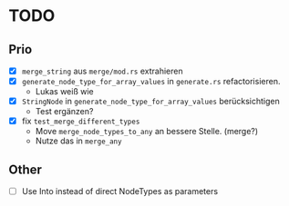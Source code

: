 # TODO

## Prio
- [X] `merge_string` aus `merge/mod.rs` extrahieren
- [X] `generate_node_type_for_array_values` in `generate.rs` refactorisieren.
  - Lukas weiß wie
- [X] `StringNode` in `generate_node_type_for_array_values` berücksichtigen
  - Test ergänzen?
- [X] fix `test_merge_different_types`
  - Move `merge_node_types_to_any` an bessere Stelle. (merge?)
  - Nutze das in `merge_any`

## Other
- [ ] Use Into<NodeType> instead of direct NodeTypes as parameters
